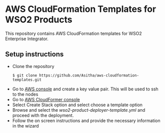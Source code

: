 # AWS CloudFormation Templates for WSO2 Products

This repository contains AWS CloudFormation templates for WSO2 Enterprise Integrator.

## Setup instructions

- Clone the repository 
  ```
  $ git clone https://github.com/Asitha/aws-cloudformation-templates.git
  ```
- Go to [AWS console](https://console.aws.amazon.com/ec2/v2/home#KeyPairs:sort=keyName) and create a key value pair. This will be used to ssh to the nodes
- Go to [AWS CloudFormer console](https://console.aws.amazon.com/cloudformation/home)
- Select Create Stack option and select choose a template option
- Browse and select the _wso2-product-deployer-template.yml_ and proceed with the deployment.
- Follow the on screen instructions and provide the necessary information in the wizard
 
 